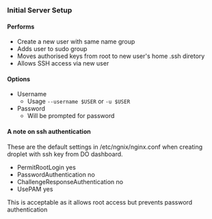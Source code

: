 ### Initial Server Setup

#### Performs
- Create a new user with same name group
- Adds user to sudo group
- Moves authorised keys from root to new user's home .ssh diretory
- Allows SSH access via new user

#### Options
- Username
  - Usage `--username $USER` or `-u $USER`
- Password
  - Will be prompted for password


#### A note on ssh authentication
These are the default settings in /etc/ngnix/nginx.conf when creating droplet with ssh key from DO dashboard.
  - PermitRootLogin yes
  - PasswordAuthentication no
  - ChallengeResponseAuthentication no
  - UsePAM yes

This is acceptable as it allows root access but prevents password authentication
